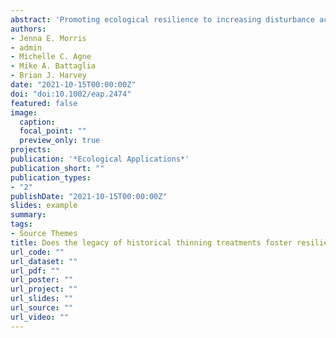 ```yaml
---
abstract: 'Promoting ecological resilience to increasing disturbance activity is a key management priority under warming climate. Across the Northern Hemisphere, tree mortality from widespread bark beetle outbreaks raises concerns for how forest management can foster resilience to future outbreaks. Density reduction (i.e., thinning) treatments can increase vigor of remaining trees, but the longevity of treatment efficacy for reducing susceptibility to future disturbance remains a key knowledge gap. Using one of the longest-running replicated experiments in old-growth subalpine forests, we measured stand structure following a recent (early 2000s) severe mountain pine beetle (MPB; *Dendroctonus ponderosae*) outbreak to examine the legacy of historical (1940s) thinning treatments on two components of resilience. We asked: how did historical thinning intensity affect (1) tree-scale survival probability and stand-scale survival proportion (collectively “resistance” to outbreak) for susceptible trees (lodgepole pine [*Pinus contorta*] ≥ 12 cm diameter) and (2) post-outbreak stand successional trajectories? Overall outbreak severity was high (MPB killed 59% of susceptible individuals and 78% of susceptible basal area), and historical thinning had little effect on tree- and stand-scale resistance. Tree-scale survival probability decreased sharply with increasing tree diameter and did not differ from the control (uncut stands) in the historical thinning treatments. Stand-scale proportion of surviving susceptible trees and basal area did not differ from the control in historically thinned stands, except for treatments that removed nearly all susceptible trees, in which survival proportion approximately doubled. Despite limited effects on resistance to MPB outbreak, the legacy of historical treatments shifted dominance from large- to small-diameter lodgepole pine by the time of outbreak, resulting in historically thinned stands with ~2x greater post-outbreak live basal area than control stands. MPB-driven mortality of large-diameter lodgepole pine in control stands and density-dependent mortality of small-diameter trees in historically thinned stands led to convergence in post-outbreak live-tree stand structure. One exception was the heaviest historical thinning treatments (59–77% basal area removed), where sapling dominance of shade-tolerant, unsusceptible conifers was lower than control stands. After six decades, thinning treatments have minimal effect on resistance to bark beetle outbreaks, but leave persistent legacies in shaping post-outbreak successional trajectories.'
authors:
- Jenna E. Morris
- admin
- Michelle C. Agne
- Mike A. Battaglia
- Brian J. Harvey
date: "2021-10-15T00:00:00Z"
doi: "doi:10.1002/eap.2474"
featured: false
image: 
  caption: 
  focal_point: ""
  preview_only: true
projects: 
publication: '*Ecological Applications*'
publication_short: ""
publication_types:
- "2"
publishDate: "2021-10-15T00:00:00Z"
slides: example
summary: 
tags:
- Source Themes
title: Does the legacy of historical thinning treatments foster resilience to bark beetle outbreaks in subalpine forests?
url_code: ""
url_dataset: ""
url_pdf: ""
url_poster: ""
url_project: ""
url_slides: ""
url_source: ""
url_video: ""
---
```



